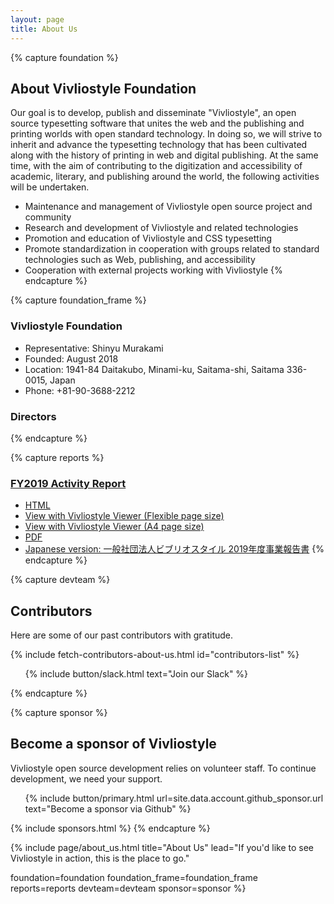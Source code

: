 ```yaml
---
layout: page
title: About Us
---
```



{% capture foundation %}
## About Vivliostyle Foundation

Our goal is to develop, publish and disseminate "Vivliostyle", an open source typesetting software that unites the web and the publishing and printing worlds with open standard technology. In doing so, we will strive to inherit and advance the typesetting technology that has been cultivated along with the history of printing in web and digital publishing. At the same time, with the aim of contributing to the digitization and accessibility of academic, literary, and publishing around the world, the following activities will be undertaken.

- Maintenance and management of Vivliostyle open source project and community
- Research and development of Vivliostyle and related technologies
- Promotion and education of Vivliostyle and CSS typesetting
- Promote standardization in cooperation with groups related to standard technologies such as Web, publishing, and accessibility
- Cooperation with external projects working with Vivliostyle
{% endcapture %}


{% capture foundation_frame %}
### Vivliostyle Foundation

- Representative: Shinyu Murakami
- Founded: August 2018
- Location: 1941-84 Daitakubo, Minami-ku, Saitama-shi, Saitama 336-0015, Japan
- Phone: +81-90-3688-2212

### Directors
{% endcapture %}


{% capture reports %}
### [FY2019 Activity Report](https://github.com/vivliostyle/vivliostyle_doc/tree/gh-pages/en/reports/vivliostyle-report-2019)
- [HTML](https://vivliostyle.github.io/vivliostyle_doc/en/reports/vivliostyle-report-2019/vf2019report.html)
- [View with Vivliostyle Viewer (Flexible page size)](https://vivliostyle.org/viewer/#src=https://vivliostyle.github.io/vivliostyle_doc/en/reports/vivliostyle-report-2019/vf2019report.html&bookMode=true)
- [View with Vivliostyle Viewer (A4 page size)](https://vivliostyle.org/viewer/#src=https://vivliostyle.github.io/vivliostyle_doc/en/reports/vivliostyle-report-2019/vf2019report.html&bookMode=true&userStyle=data:,/*%3Cviewer%3E*/%0A@page%20%7B%20size:%20A4;%20%7D%0A/*%3C/viewer%3E*/)
- [PDF](https://vivliostyle.github.io/vivliostyle_doc/en/reports/vivliostyle-report-2019/vf2019report-en.pdf)
- [Japanese version: 一般社団法人ビブリオスタイル 2019年度事業報告書](https://github.com/vivliostyle/vivliostyle_doc/tree/gh-pages/ja/reports/vivliostyle-report-2019/)
{% endcapture %}


{% capture devteam %}
## Contributors

Here are some of our past contributors with gratitude.

<ul class="list--small" id="contributors-list"></ul>
{% include fetch-contributors-about-us.html id="contributors-list" %}

<ol class="list--medium">
  {% include button/slack.html text="Join our Slack" %}
</ol>
{% endcapture %}


{% capture sponsor %}
## Become a sponsor of Vivliostyle

Vivliostyle open source development relies on volunteer staff. To continue development, we need your support.

<ol class="list--medium">
  {% include button/primary.html url=site.data.account.github_sponsor.url text="Become a sponsor via Github" %}
  <!-- {% include button/primary.html url=site.data.account.congrant.url text="Donate by credit card payment (to congrant)" %} -->
</ol>

{% include sponsors.html %}
{% endcapture %}


{% include page/about_us.html
  title="About Us"
  lead="If you'd like to see Vivliostyle in action, this is the place to go."

  foundation=foundation
  foundation_frame=foundation_frame
  reports=reports
  devteam=devteam
  sponsor=sponsor
%}
